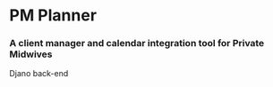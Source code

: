 # PM Planner
### A client manager and calendar integration tool for Private Midwives

Djano back-end
